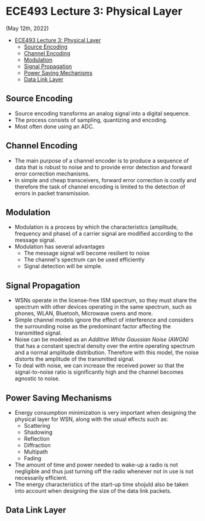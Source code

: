 # ECE493 Lecture 3: Physical Layer

(May 12th, 2022)

- [ECE493 Lecture 3: Physical Layer](#ece493-lecture-3-physical-layer)
  - [Source Encoding](#source-encoding)
  - [Channel Encoding](#channel-encoding)
  - [Modulation](#modulation)
  - [Signal Propagation](#signal-propagation)
  - [Power Saving Mechanisms](#power-saving-mechanisms)
  - [Data Link Layer](#data-link-layer)

## Source Encoding
- Source encoding transforms an analog signal into a digital sequence.
- The process consists of sampling, quantizing and encoding.
- Most often done using an ADC.

## Channel Encoding
- The main purpose of a channel encoder is to produce a sequence of data that is robust to noise and to provide error detection and forward error correction mechanisms.
- In simple and cheap transceivers, forward error correction is costly and therefore the task of channel encoding is limited to the detection of errors in packet transmission.

## Modulation
- Modulation is a process by which the characteristics (amplitude, frequency and phase) of a carrier signal are modified according to the message signal.
- Modulation has several advantages
  - The message signal will become resilient to noise
  - The channel's spectrum can be used efficiently
  - Signal detection will be simple.

## Signal Propagation
- WSNs operate in the license-free ISM spectrum, so they must share the spectrum with other devices operating in the same spectrum, such as phones, WLAN, Bluetooh, Microwave ovens and more.
- Simple channel models ignore the effect of interference and considers the surrounding noise as the predominant factor affecting the transmitted signal.
- Noise can be modeled as an *Additive White Gaussian Noise (AWGN)* that has a constant spectral density over the entire operating spectrum and a normal amplitude distribution. Therefore with this model, the noise distorts the amplitude of the transmitted signal.
- To deal with noise, we can increase the received power so that the signal-to-noise ratio is significantly high and the channel becomes agnostic to noise.

## Power Saving Mechanisms
- Energy consumption minimization is very important when designing the physical layer for WSN, along with the usual effects such as:
  - Scattering
  - Shadowing
  - Reflection
  - Diffraction
  - Multipath
  - Fading
- The amount of time and power needed to wake-up a radio is not negligible and thus just turning off the radio whenever not in use is not necessarily efficient.
- The energy characteristics of the start-up time shojuld also be taken into account when designing the size of the data link packets. 

## Data Link Layer